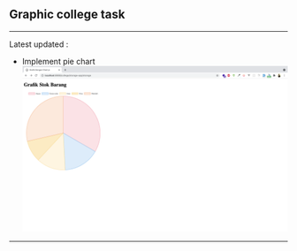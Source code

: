 ## Graphic college task

---

Latest updated :

- Implement pie chart
  ![list](assets/images/ss-pie.png)

---
